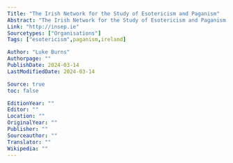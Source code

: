 ```yaml
---
Title: "The Irish Network for the Study of Esotericism and Paganism"
Abstract: "The Irish Network for the Study of Esotericism and Paganism is a Regional Network of the ESSWE."
Link: "http://insep.ie"
Sourcetypes: ["Organisations"]
Tags: ["esotericism",paganism,ireland]

Author: "Luke Burns"
Authorpage: ""
PublishDate: 2024-03-14
LastModifiedDate: 2024-03-14

Source: true
toc: false

EditionYear: ""
Editor: ""
Location: ""
OriginalYear: ""
Publisher: ""
Sourceauthor: ""
Translator: ""
Wikipedia: ""
---
```

